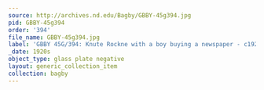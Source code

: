 ```yaml
---
source: http://archives.nd.edu/Bagby/GBBY-45g394.jpg
pid: GBBY-45g394
order: '394'
file_name: GBBY-45g394.jpg
label: 'GBBY 45G/394: Knute Rockne with a boy buying a newspaper - c1920s'
_date: 1920s
object_type: glass plate negative
layout: generic_collection_item
collection: bagby
---
```

